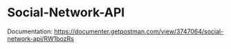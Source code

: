 # Social-Network-API

Documentation:
https://documenter.getpostman.com/view/3747064/social-network-api/RW1bozRs
